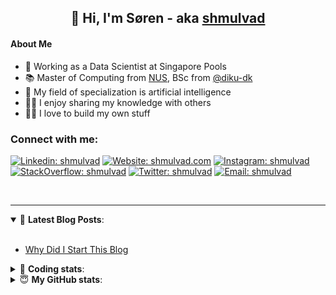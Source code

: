 <h2 align="center">
	👋 Hi, I'm Søren - aka <a href="https://shmulvad.com">shmulvad</a>
</h2>

#### About Me
- 🤖 Working as a Data Scientist at Singapore Pools
- 📚 Master of Computing from [NUS], BSc from [@diku-dk]
- 🧠 My field of specialization is artificial intelligence
- 👨‍🏫 I enjoy sharing my knowledge with others
- 👨‍💻 I love to build my own stuff

### Connect with me:

[![Linkedin: shmulvad](https://img.shields.io/badge/shmulvad-blue?style=flat&logo=Linkedin&logoColor=white)][linkedin]
[![Website: shmulvad.com](https://img.shields.io/badge/shmulvad.com-47CCCC?&style=flat&logo=Google-Chrome&logoColor=white)][website]
[![Instagram: shmulvad](https://img.shields.io/badge/-@shmulvad-purple?style=flat&logo=Instagram&logoColor=white)][instagram]
[![StackOverflow: shmulvad](https://img.shields.io/badge/shmulvad-FE7A16?style=flat&logo=stack-overflow&logoColor=white)][stackOverflow]
[![Twitter: shmulvad](https://img.shields.io/badge/@shmulvad-1ca0f1?style=flat&logo=twitter&logoColor=white)][twitter]
[![Email: shmulvad](https://img.shields.io/badge/shmulvad-D14836?style=flat&logo=gmail&logoColor=white)][mail]

<br />

---

<details open>
 <summary>📕 <b>Latest Blog Posts</b>: </summary>

<br>

<!-- BLOG-POST-LIST:START -->
- [Why Did I Start This Blog](https://shmulvad.com/blog/why-did-start-this-blog)
<!-- BLOG-POST-LIST:END -->

</details>

<!-- --- -->

<details>
 <summary>🤖 <b>Coding stats</b>: </summary>

<br>

NOTE: Doesn't track coding at work or work done in environments such as Jupyter Notebooks.

<!--START_SECTION:waka-->
![Code Time](http://img.shields.io/badge/Code%20Time-0%20secs-blue)

**I'm a Night 🦉** 

```text
🌞 Morning    99 commits     ██░░░░░░░░░░░░░░░░░░░░░░░   10.3% 
🌆 Daytime    319 commits    ████████░░░░░░░░░░░░░░░░░   33.19% 
🌃 Evening    368 commits    █████████░░░░░░░░░░░░░░░░   38.29% 
🌙 Night      175 commits    ████░░░░░░░░░░░░░░░░░░░░░   18.21%

```


📊 **This Week I Spent My Time On** 

```text
💬 Programming Languages: 
Python                   3 hrs 8 mins        █████████████░░░░░░░░░░░░   54.17% 
Other                    1 hr 50 mins        ████████░░░░░░░░░░░░░░░░░   31.75% 
HTML                     23 mins             █░░░░░░░░░░░░░░░░░░░░░░░░   6.82% 
JavaScript               9 mins              ░░░░░░░░░░░░░░░░░░░░░░░░░   2.85% 
PHP                      5 mins              ░░░░░░░░░░░░░░░░░░░░░░░░░   1.71%

🔥 Editors: 
VS Code                  3 hrs 41 mins       ████████████████░░░░░░░░░   63.83% 
Zsh                      1 hr 50 mins        ████████░░░░░░░░░░░░░░░░░   31.75% 
Sublime Text             15 mins             █░░░░░░░░░░░░░░░░░░░░░░░░   4.42%

🐱‍💻 Projects: 
company-scrapers         3 hrs 30 mins       ███████████████░░░░░░░░░░   60.6% 
overvaagning-admin       1 hr 7 mins         ████░░░░░░░░░░░░░░░░░░░░░   19.49% 
Desktop                  28 mins             ██░░░░░░░░░░░░░░░░░░░░░░░   8.21% 
Unknown Project          15 mins             █░░░░░░░░░░░░░░░░░░░░░░░░   4.39% 
Terminal                 14 mins             █░░░░░░░░░░░░░░░░░░░░░░░░   4.12%

```


 Last Updated on 23/05/2022 18:51:59 UTC
<!--END_SECTION:waka-->

</details>

<!-- --- -->

<details>
 <summary>😇 <b>My GitHub stats</b>: </summary>

<br>

<img align="left" alt="shmulvad's Github Stats" src="https://github-readme-stats.vercel.app/api?username=shmulvad&show_icons=true&hide_border=true" />

</details>



[website]: https://shmulvad.com
[twitter]: https://twitter.com/shmulvad
[linkedin]: https://linkedin.com/in/shmulvad
[instagram]: https://instagram.com/shmulvad
[stackOverflow]: https://stackoverflow.com/users/9248793/shmulvad
[mail]: mailto:shmulvad@gmail.com
[@diku-dk]: https://github.com/diku-dk
[github]: https://github.com/shmulvad
[NUS]: https://www.nus.edu.sg